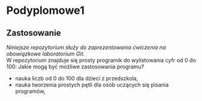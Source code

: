 # Podyplomowe1
## Zastosowanie
*Niniejsze repozytorium służy do zaprezentowania ćwiczenia na obowiązkowe laboratorium Git.*  
W repozytorium znajduje się prosty programik do wylistowania cyfr od 0 do 100:
Jakie mogą być możliwe zastosowania programu?
- nauka liczb od 0 do 100 dla dzieci z przedszkola,
- nauka tworzenia prostych pętli dla osób uczących się pisania programów,

